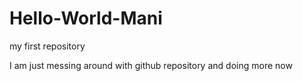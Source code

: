 # Hello-World-Mani
my first repository

I am just messing around with github repository and doing more now

